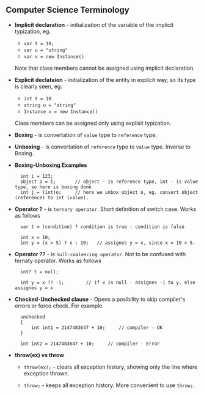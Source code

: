 ## Computer Science Terminology

- **Implicit declaration** - initialization of the variable of the implicit typization, eg. 
  - `var t = 10;` 
  - `var u = "string"`
  - `var v = new Instance()`
  
  Note that class members cannot be assigned using implicit declaration.
  
- **Explicit declataion** - initialization of the entity in explicit way, so its type is clearly seen, eg.
  - `int t = 10`
  - `string u = "string"`
  - `Instance v = new Instance()`
  
  Class members can be assigned only using explisit typization.

- **Boxing** - is convertation of `value` type to `reference` type.

- **Unboxing** - is convertation of `reference` type to `value` type. Inverse to Boxing.

- **Boxing-Unboxing Examples**
	
		int i = 123;
		object o = i;		// object – is reference type, int - is value type, so here is boxing done
		int j = (int)o;		// here we unbox object o, eg. convert object (reference) to int (value).

- **Operator ?** - is `ternary operator`. Short definition of switch case. Works as follows

		var t = (condition) ? condition is true : condition is false

		int x = 10;
		int y = (x > 5) ? x : 10;	// assignes y = x, since x = 10 > 5.

- **Operator ??** - is `null-coalescing operator`. Not to be confused with ternaty operator. Works as follows

		int? t = null;
		
		int y = x ?? -1;		// if x is null - assignes -1 to y, else assignes y = x
		
- **Checked-Unchecked clause** - Opens a posibility to skip compiler's errors or force check. For example

		unchecked
        {
            int int1 = 2147483647 + 10;		// compiler - OK
        }

        int int2 = 2147483647 + 10;		// compiler - Error
		
- **throw(ex) vs throw**

  - `throw(ex);` - clears all exception history, showing only the line where exception thrown.
  
  - `throw;` - keeps all exception history. More convenient to use `throw;`.
  
